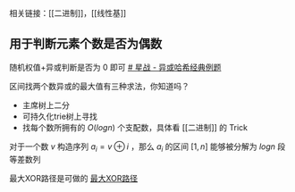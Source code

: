 相关链接：[[二进制]]，[[线性基]]
## 用于判断元素个数是否为偶数
随机权值+异或判断是否为 $0$ 即可
[# 星战 - 异或哈希经典例题](https://www.luogu.com.cn/problem/P8819)


 区间找两个数异或的最大值有三种求法，你知道吗？
+ 主席树上二分
+ 可持久化trie树上寻找
+ 找每个数所拥有的 $O(logn)$ 个支配数，具体看 [[二进制]] 的 Trick

对于一个数 $v$ 构造序列 $a_i=v \oplus i$ ，那么 $a_i$ 的区间 $[1,n]$ 能够被分解为 $logn$ 段等差数列

最大XOR路径是可做的 [最大XOR路径](https://www.luogu.com.cn/problem/P4151)
